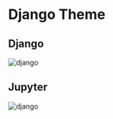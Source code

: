 # Django Theme

## Django
![django](https://raw.githubusercontent.com/victorze/vscode-theme-django/master/images/django_.png)

## Jupyter
![django](https://raw.githubusercontent.com/victorze/vscode-theme-django/master/images/jupyter_.png)
